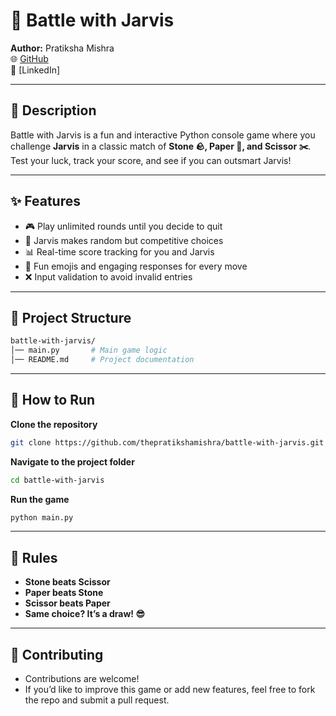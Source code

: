 # 🤖 Battle with Jarvis

**Author:** Pratiksha Mishra  
🌐 [GitHub](https://github.com/thepratikshamishra)  
💼 [LinkedIn] 

---

## 📜 Description
Battle with Jarvis is a fun and interactive Python console game where you challenge **Jarvis** in a classic match of **Stone 🪨, Paper 📄, and Scissor ✂️**.  
Test your luck, track your score, and see if you can outsmart Jarvis!

---

## ✨ Features
- 🎮 Play unlimited rounds until you decide to quit  
- 🧠 Jarvis makes random but competitive choices  
- 📊 Real-time score tracking for you and Jarvis  
- 💬 Fun emojis and engaging responses for every move  
- ❌ Input validation to avoid invalid entries  

---

## 📂 Project Structure
```perl
battle-with-jarvis/
│── main.py       # Main game logic
│── README.md     # Project documentation
```
---
## 🚀 How to Run
**Clone the repository**
```bash
git clone https://github.com/thepratikshamishra/battle-with-jarvis.git
```
**Navigate to the project folder**
```bash
cd battle-with-jarvis
```
**Run the game**
```bash
python main.py
```
---
## 📌 Rules
- **Stone beats Scissor**
- **Paper beats Stone**
- **Scissor beats Paper**
- **Same choice? It’s a draw! 😎**
---
## 🙌 Contributing
- Contributions are welcome!
- If you’d like to improve this game or add new features, feel free to fork the repo and submit a pull request.
